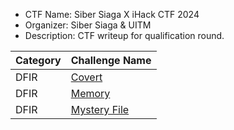 - CTF Name: Siber Siaga X iHack CTF 2024
- Organizer: Siber Siaga & UITM
- Description: CTF writeup for qualification round.

|Category|Challenge Name|
|--------|--------------|
|DFIR|[Covert](../covert/)|
|DFIR|[Memory](../memory)|
|DFIR|[Mystery File](../mystery-file/)|
